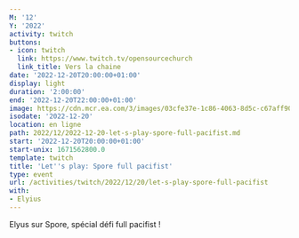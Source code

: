 ```yaml
---
M: '12'
Y: '2022'
activity: twitch
buttons:
- icon: twitch
  link: https://www.twitch.tv/opensourcechurch
  link_title: Vers la chaine
date: '2022-12-20T20:00:00+01:00'
display: light
duration: '2:00:00'
end: '2022-12-20T22:00:00+01:00'
image: https://cdn.mcr.ea.com/3/images/03cfe37e-1c86-4063-8d5c-c67aff90a293/1587735143-0x0-0-0.jpg
isodate: '2022-12-20'
location: en ligne
path: 2022/12/2022-12-20-let-s-play-spore-full-pacifist.md
start: '2022-12-20T20:00:00+01:00'
start-unix: 1671562800.0
template: twitch
title: 'Let''s play: Spore full pacifist'
type: event
url: /activities/twitch/2022/12/20/let-s-play-spore-full-pacifist
with:
- Elyius
---
```

Elyus sur Spore, spécial défi full pacifist !